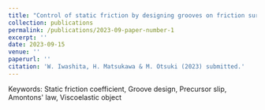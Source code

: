```yaml
---
title: "Control of static friction by designing grooves on friction surface"
collection: publications
permalink: /publications/2023-09-paper-number-1
excerpt: ''
date: 2023-09-15
venue: ''
paperurl: ''
citation: 'W. Iwashita, H. Matsukawa & M. Otsuki (2023) submitted.'
---
```


Keywords: Static friction coefficient, Groove design, Precursor slip, Amontons' law, Viscoelastic object
